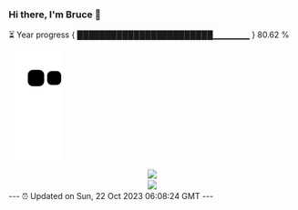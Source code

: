 ### Hi there, I'm Bruce 👋
⏳ Year progress { ████████████████████████▁▁▁▁▁▁ } 80.62 %

![](https://raw.githubusercontent.com/Swiftie13st/Swiftie13st/main/assets/github-contribution-grid-snake.svg)


<div align="center"> <img src="https://metrics.lecoq.io/Swiftie13st?template=classic&config.timezone=Asia%2FShanghai"> </div>

<div align="center"> <img src="https://github-readme-streak-stats.herokuapp.com/?user=Swiftie13st" /> </div>
---
⏰ Updated on Sun, 22 Oct 2023 06:08:24 GMT
---

